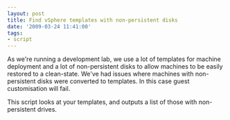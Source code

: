 ```yaml
---
layout: post
title: Find vSphere templates with non-persistent disks
date: '2009-03-24 11:41:00'
tags:
- script
---
```



As we're running a development lab, we use a lot of templates for machine deployment and a lot of non-persistent disks to allow machines to be easily restored to a clean-state. We've had issues where machines with non-persistent disks were converted to templates. In this case guest customisation will fail.

This script looks at your templates, and outputs a list of those with non-persistent drives.

<script src="https://gist.github.com/BenNeise/7213597.js"></script>


